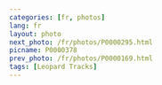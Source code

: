 ```yaml
---
categories: [fr, photos]
lang: fr
layout: photo
next_photo: /fr/photos/P0000295.html
picname: P0000378
prev_photo: /fr/photos/P0000169.html
tags: [Leopard Tracks]
---
```

